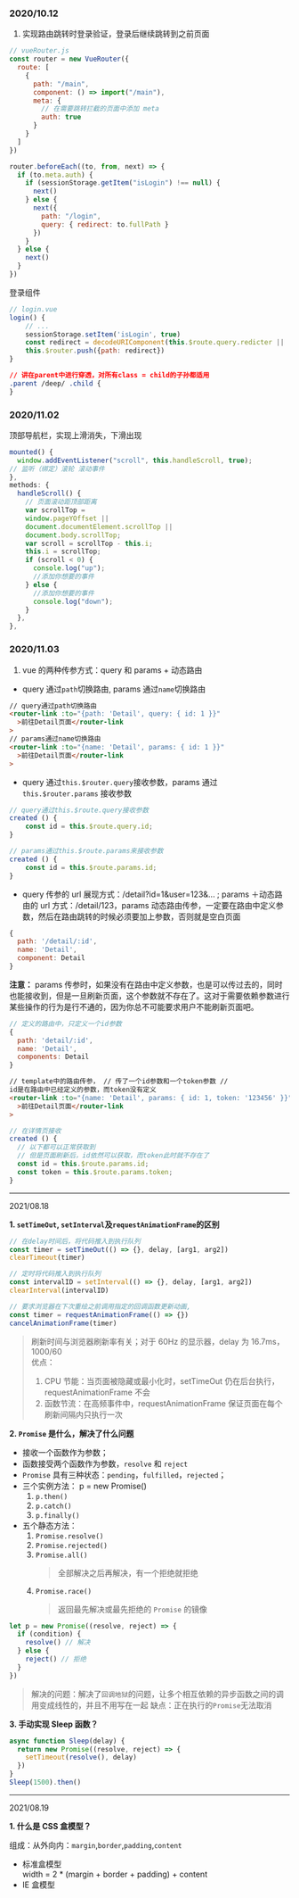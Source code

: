 ### 2020/10.12

1.  实现路由跳转时登录验证，登录后继续跳转到之前页面

```javascript
// vueRouter.js
const router = new VueRouter({
  route: [
    {
      path: "/main",
      component: () => import("/main"),
      meta: {
        // 在需要跳转拦截的页面中添加 meta
        auth: true
      }
    }
  ]
})

router.beforeEach((to, from, next) => {
  if (to.meta.auth) {
    if (sessionStorage.getItem("isLogin") !== null) {
      next()
    } else {
      next({
        path: "/login",
        query: { redirect: to.fullPath }
      })
    }
  } else {
    next()
  }
})
```

登录组件

```javascript
// login.vue
login() {
    // ...
    sessionStorage.setItem('isLogin', true)
    const redirect = decodeURIComponent(this.$route.query.redicter || '/')
    this.$router.push({path: redirect})
}
```

```css
// 讲在parent中进行穿透，对所有class = child的子孙都适用
.parent /deep/ .child {
}
```

### 2020/11.02

顶部导航栏，实现上滑消失，下滑出现

```javascript
mounted() {
  window.addEventListener("scroll", this.handleScroll, true);
// 监听（绑定）滚轮 滚动事件
},
methods: {
  handleScroll() {
    // 页面滚动距顶部距离
    var scrollTop =
    window.pageYOffset ||
    document.documentElement.scrollTop ||
    document.body.scrollTop;
    var scroll = scrollTop - this.i;
    this.i = scrollTop;
    if (scroll < 0) {
      console.log("up");
      //添加你想要的事件
    } else {
      //添加你想要的事件
      console.log("down");
    }
  },
},
```

### 2020/11.03

1. vue 的两种传参方式：query 和 params + 动态路由

- query 通过`path`切换路由, params 通过`name`切换路由

```html
// query通过path切换路由
<router-link :to="{path: 'Detail', query: { id: 1 }}"
  >前往Detail页面</router-link
>
// params通过name切换路由
<router-link :to="{name: 'Detail', params: { id: 1 }}"
  >前往Detail页面</router-link
>
```

- query 通过`this.$router.query`接收参数，params 通过 `this.$router.params` 接收参数

```javascript
// query通过this.$route.query接收参数
created () {
    const id = this.$route.query.id;
}

// params通过this.$route.params来接收参数
created () {
    const id = this.$route.params.id;
}
```

- query 传参的 url 展现方式：/detail?id=1&user=123&... ; params ＋动态路由的 url 方式：/detail/123，params 动态路由传参，一定要在路由中定义参数，然后在路由跳转的时候必须要加上参数，否则就是空白页面

```javascript
{
  path: '/detail/:id',
  name: 'Detail',
  component: Detail
}
```

**注意：**
params 传参时，如果没有在路由中定义参数，也是可以传过去的，同时也能接收到，但是一旦刷新页面，这个参数就不存在了。这对于需要依赖参数进行某些操作的行为是行不通的，因为你总不可能要求用户不能刷新页面吧。

```javascript
// 定义的路由中，只定义一个id参数
{
  path: 'detail/:id',
  name: 'Detail',
  components: Detail
}
```

```html
// template中的路由传参， // 传了一个id参数和一个token参数 //
id是在路由中已经定义的参数，而token没有定义
<router-link :to="{name: 'Detail', params: { id: 1, token: '123456' }}"
  >前往Detail页面</router-link
>
```

```javascript
// 在详情页接收
created () {
  // 以下都可以正常获取到
  // 但是页面刷新后，id依然可以获取，而token此时就不存在了
  const id = this.$route.params.id;
  const token = this.$route.params.token;
}
```

---

2021/08.18

**1. `setTimeOut`, `setInterval`及`requestAnimationFrame`的区别**

```javascript
// 在delay时间后，将代码推入到执行队列
const timer = setTimeOut(() => {}, delay, [arg1, arg2])
clearTimeout(timer)

// 定时将代码推入到执行队列
const intervalID = setInterval(() => {}, delay, [arg1, arg2])
clearInterval(intervalID)

// 要求浏览器在下次重绘之前调用指定的回调函数更新动画,
const timer = requestAnimationFrame(() => {})
cancelAnimationFrame(timer)
```

> 刷新时间与浏览器刷新率有关；对于 60Hz 的显示器，delay 为 16.7ms，1000/60  
> 优点：
>
> 1. CPU 节能：当页面被隐藏或最小化时，setTimeOut 仍在后台执行，requestAnimationFrame 不会
> 2. 函数节流：在高频事件中，requestAnimationFrame 保证页面在每个刷新间隔内只执行一次

**2. `Promise` 是什么，解决了什么问题**

- 接收一个函数作为参数；
- 函数接受两个函数作为参数，`resolve` 和 `reject`
- `Promise` 具有三种状态：`pending`，`fulfilled`，`rejected`；
- 三个实例方法： p = new Promise()
  1. `p.then()`
  2. `p.catch()`
  3. `p.finally()`
- 五个静态方法：
  1. `Promise.resolve()`
  2. `Promise.rejected()`
  3. `Promise.all()`
     > 全部解决之后再解决，有一个拒绝就拒绝
  4. `Promise.race()`
     > 返回最先解决或最先拒绝的 `Promise` 的镜像

```javascript
let p = new Promise((resolve, reject) => {
  if (condition) {
    resolve() // 解决
  } else {
    reject() // 拒绝
  }
})
```

> 解决的问题：解决了`回调地狱`的问题，让多个相互依赖的异步函数之间的调用变成线性的，并且不用写在一起
> 缺点：正在执行的`Promise`无法取消

**3. 手动实现 Sleep 函数？**

```javascript
async function Sleep(delay) {
  return new Promise((resolve, reject) => {
    setTimeout(resolve(), delay)
  })
}
Sleep(1500).then()
```

---

2021/08.19

**1. 什么是 CSS 盒模型？**

组成：从外向内：`margin`,`border`,`padding`,`content`

- 标准盒模型  
  width = 2 \* (margin + border + padding) + content
- IE 盒模型
